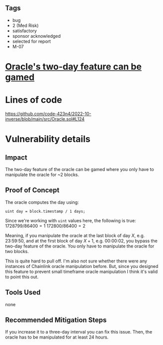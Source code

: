 ## Tags

- bug
- 2 (Med Risk)
- satisfactory
- sponsor acknowledged
- selected for report
- M-07

# [Oracle's two-day feature can be gamed](https://github.com/code-423n4/2022-10-inverse-findings/issues/278) 

# Lines of code

https://github.com/code-423n4/2022-10-inverse/blob/main/src/Oracle.sol#L124


# Vulnerability details

## Impact
The two-day feature of the oracle can be gamed where you only have to manipulate the oracle for ~2 blocks.

## Proof of Concept
The oracle computes the day using:
```sol
uint day = block.timestamp / 1 days;
```

Since we're working with `uint` values here, the following is true:
$1728799 / 86400 = 1$
$172800 / 86400 = 2$

Meaning, if you manipulate the oracle at the last block of day $X$, e.g. 23:59:50, and at the first block of day $X + 1$, e.g. 00:00:02, you bypass the two-day feature of the oracle. You only have to manipulate the oracle for two blocks.

This is quite hard to pull off. I'm also not sure whether there were any instances of Chainlink oracle manipulation before. But, since you designed this feature to prevent small timeframe oracle manipulation I think it's valid to point this out.

## Tools Used
none

## Recommended Mitigation Steps
If you increase it to a three-day interval you can fix this issue. Then, the oracle has to be manipulated for at least 24 hours.